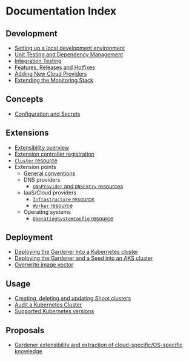 # Documentation Index

## Development

* [Setting up a local development environment](development/local_setup.md)
* [Unit Testing and Dependency Management](development/testing_and_dependencies.md)
* [Integration Testing](testing/integration_tests.md)
* [Features, Releases and Hotfixes](development/process.md)
* [Adding New Cloud Providers](development/new-cloud-provider.md)
* [Extending the Monitoring Stack](development/monitoring-stack.md)

## Concepts

* [Configuration and Secrets](concepts/configuration.md)

## Extensions

* [Extensibility overview](extensions/overview.md)
* [Extension controller registration](extensions/controllerregistration.md)
* [`Cluster` resource](extensions/cluster.md)
* Extension points
  * [General conventions](extensions/conventions.md)
  * DNS providers
    * [`DNSProvider` and `DNSEntry` resources](extensions/dns.md)
  * IaaS/Cloud providers
    * [`Infrastructure` resource](extensions/infrastructure.md)
    * [`Worker` resource](extensions/worker.md)
  * Operating systems
    * [`OperatingSystemConfig` resource](extensions/operatingsystemconfig.md)

## Deployment

* [Deploying the Gardener into a Kubernetes cluster](deployment/kubernetes.md)
* [Deploying the Gardener and a Seed into an AKS cluster](deployment/aks.md)
* [Overwrite image vector](deployment/image_vector.md)

## Usage

* [Creating, deleting and updating Shoot clusters](usage/shoots.md)
* [Audit a Kubernetes Cluster](usage/shoot_auditpolicy.md)
* [Supported Kubernetes versions](usage/supported_k8s_versions.md)

## Proposals

* [Gardener extensibility and extraction of cloud-specific/OS-specific knowledge](proposals/01-extensibility.md)
